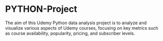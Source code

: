 # PYTHON-Project
The aim of this Udemy Python data analysis project is to analyze and visualize various aspects of Udemy courses, focusing on key metrics such as course availability, popularity, pricing, and subscriber levels.
